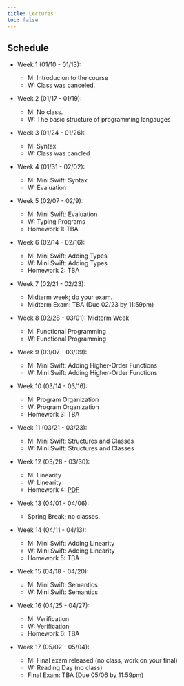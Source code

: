 ```yaml
---
title: Lectures
toc: false
---
```


## Schedule

- Week 1 (01/10 - 01/13):
  - M: Introducion to the course
  - W: Class was canceled.
    
- Week 2 (01/17 - 01/19):
  - M: No class.
  - W: The basic structure of programming langauges
  
- Week 3 (01/24 - 01/26): 
  - M: Syntax
  - W: Class was cancled
    
- Week 4 (01/31 - 02/02): 
  - M: Mini Swift: Syntax
  - W: Evaluation
  
- Week 5 (02/07 - 02/9):
  - M: Mini Swift: Evaluation
  - W: Typing Programs
  - Homework 1: TBA
  
- Week 6 (02/14 - 02/16): 
  - M: Mini Swift: Adding Types
  - W: Mini Swift: Adding Types
  - Homework 2: TBA
  
- Week 7 (02/21 - 02/23):   
  - Midterm week; do your exam.
  - Midterm Exam: TBA (Due 02/23 by 11:59pm)
  
- Week 8 (02/28 - 03/01): Midterm Week
  - M: Functional Programming
  - W: Functional Programming
  
- Week 9 (03/07 - 03/09):
  - M: Mini Swift: Adding Higher-Order Functions
  - W: Mini Swift: Adding Higher-Order Functions
    
- Week 10 (03/14 - 03/16): 
  - M: Program Organization
  - W: Program Organization
  - Homework 3: TBA
  
- Week 11 (03/21 - 03/23): 
  - M: Mini Swift: Structures and Classes
  - W: Mini Swift: Structures and Classes

- Week 12 (03/28 - 03/30): 
  - M: Linearity
  - W: Linearity
  - Homework 4: [PDF](includes/hwk/4/hwk4.pdf)
    
- Week 13 (04/01 - 04/06): 
  - Spring Break; no classes.

- Week 14 (04/11 - 04/13): 
  - M: Mini Swift: Adding Linearity
  - W: Mini Swift: Adding Linearity
  - Homework 5: TBA

- Week 15 (04/18 - 04/20): 
  - M: Mini Swift: Semantics
  - W: Mini Swift: Semantics
  
- Week 16 (04/25 - 04/27): 
  - M: Verification
  - W: Verification
  - Homework 6: TBA
  
- Week 17 (05/02 - 05/04): 
  - M: Final exam released (no class, work on your final)
  - W: Reading Day (no class)
  - Final Exam: TBA (Due 05/06 by 11:59pm)
